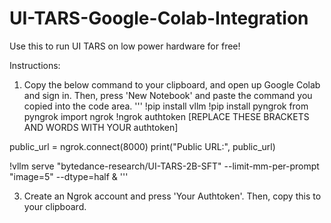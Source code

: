 # UI-TARS-Google-Colab-Integration
Use this to run UI TARS on low power hardware for free!

Instructions:
1. Copy the below command to your clipboard, and open up Google Colab and sign in. Then, press 'New Notebook' and paste the command you copied into the code area.
'''
  !pip install vllm
  !pip install pyngrok
  from pyngrok import ngrok
  !ngrok authtoken [REPLACE THESE BRACKETS AND WORDS WITH YOUR authtoken]
  
  public_url = ngrok.connect(8000)
  print("Public URL:", public_url)
  
  !vllm serve "bytedance-research/UI-TARS-2B-SFT" --limit-mm-per-prompt "image=5" --dtype=half &
'''

3. Create an Ngrok account and press 'Your Authtoken'. Then, copy this to your clipboard.
